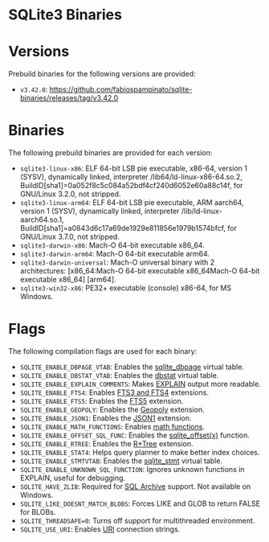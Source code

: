 # SQLite3 Binaries

# Versions

Prebuild binaries for the following versions are provided:

- `v3.42.0`: https://github.com/fabiospampinato/sqlite-binaries/releases/tag/v3.42.0

# Binaries

The following prebuild binaries are provided for each version:

- `sqlite3-linux-x86`: ELF 64-bit LSB pie executable, x86-64, version 1 (SYSV), dynamically linked, interpreter /lib64/ld-linux-x86-64.so.2, BuildID[sha1]=0a052f8c5c084a52bdf4cf240d6052e60a88c14f, for GNU/Linux 3.2.0, not stripped.
- `sqlite3-linux-arm64`: ELF 64-bit LSB pie executable, ARM aarch64, version 1 (SYSV), dynamically linked, interpreter /lib/ld-linux-aarch64.so.1, BuildID[sha1]=a0843d6c17a69de1929e811856e1979b1574bfcf, for GNU/Linux 3.7.0, not stripped.
- `sqlite3-darwin-x86`: Mach-O 64-bit executable x86_64.
- `sqlite3-darwin-arm64`: Mach-O 64-bit executable arm64.
- `sqlite3-darwin-universal`: Mach-O universal binary with 2 architectures: [x86_64:Mach-O 64-bit executable x86_64Mach-O 64-bit executable x86_64] [arm64].
- `sqlite3-win32-x86`: PE32+ executable (console) x86-64, for MS Windows.
<!-- - `sqlite3-win32-arm64`: //TODO -->

# Flags

The following compilation flags are used for each binary:

- `SQLITE_ENABLE_DBPAGE_VTAB`: Enables the [sqlite_dbpage](https://sqlite.org/dbpage.html) virtual table.
- `SQLITE_ENABLE_DBSTAT_VTAB`: Enables the [dbstat](https://sqlite.org/dbstat.html) virtual table.
- `SQLITE_ENABLE_EXPLAIN_COMMENTS`: Makes [EXPLAIN](https://sqlite.org/lang_explain.html) output more readable.
- `SQLITE_ENABLE_FTS4`: Enables [FTS3 and FTS4](https://sqlite.org/fts3.html) extensions.
- `SQLITE_ENABLE_FTS5`: Enables the [FTS5](https://sqlite.org/fts5.html) extension.
- `SQLITE_ENABLE_GEOPOLY`: Enables the [Geopoly](https://sqlite.org/geopoly.html) extension.
- `SQLITE_ENABLE_JSON1`: Enables the [JSON1](https://sqlite.org/json1.html) extension.
- `SQLITE_ENABLE_MATH_FUNCTIONS`: Enables [math functions](https://sqlite.org/lang_mathfunc.html).
- `SQLITE_ENABLE_OFFSET_SQL_FUNC`: Enables the [sqlite_offset(x)](https://sqlite.org/lang_corefunc.html#sqlite_offset) function.
- `SQLITE_ENABLE_RTREE`: Enables the [R\*Tree](https://sqlite.org/rtree.html) extension.
- `SQLITE_ENABLE_STAT4`: Helps query planner to make better index choices.
- `SQLITE_ENABLE_STMTVTAB`: Enables the [sqlite_stmt](https://sqlite.org/stmt.html) virtual table.
- `SQLITE_ENABLE_UNKNOWN_SQL_FUNCTION`: Ignores unknown functions in EXPLAIN, useful for debugging.
- `SQLITE_HAVE_ZLIB`: Required for [SQL Archive](https://sqlite.org/sqlar.html) support. Not available on Windows.
- `SQLITE_LIKE_DOESNT_MATCH_BLOBS`: Forces LIKE and GLOB to return FALSE for BLOBs.
- `SQLITE_THREADSAFE=0`: Turns off support for multithreaded environment.
- `SQLITE_USE_URI`: Enables [URI](https://sqlite.org/uri.html) connection strings.
